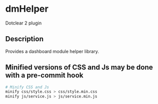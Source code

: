 # dmHelper

Dotclear 2 plugin

## Description

Provides a dashboard module helper library.

## Minified versions of CSS and Js may be done with a pre-commit hook

```bash
# Minify CSS and Js
minify css/style.css > css/style.min.css
minify js/service.js > js/service.min.js
```
